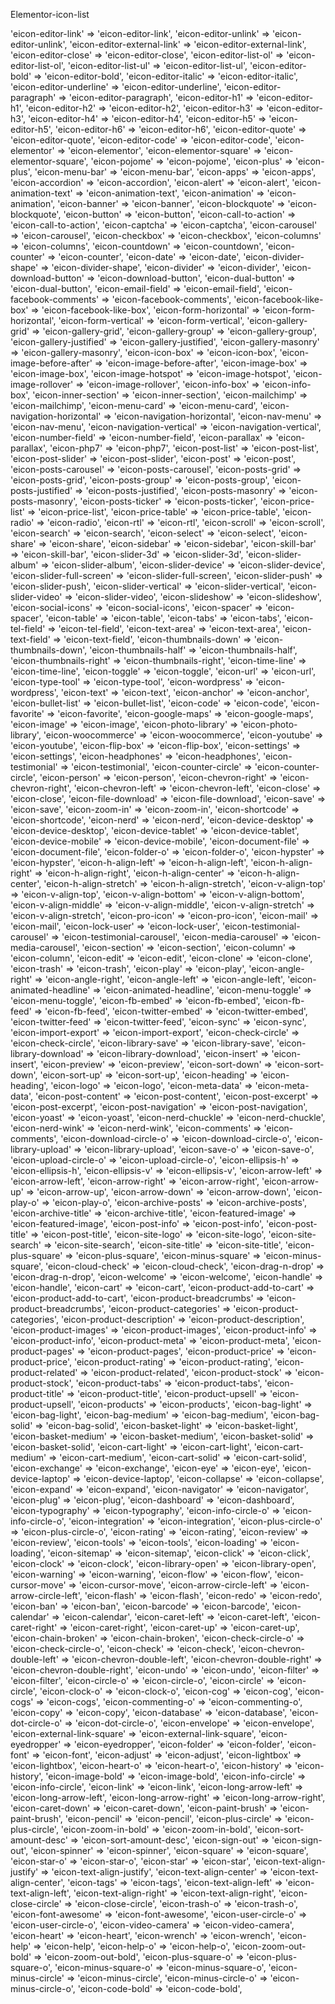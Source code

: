 Elementor-icon-list

'eicon-editor-link' => 'eicon-editor-link',
'eicon-editor-unlink' => 'eicon-editor-unlink',
'eicon-editor-external-link' => 'eicon-editor-external-link',
'eicon-editor-close' => 'eicon-editor-close',
'eicon-editor-list-ol' => 'eicon-editor-list-ol',
'eicon-editor-list-ul' => 'eicon-editor-list-ul',
'eicon-editor-bold' => 'eicon-editor-bold',
'eicon-editor-italic' => 'eicon-editor-italic',
'eicon-editor-underline' => 'eicon-editor-underline',
'eicon-editor-paragraph' => 'eicon-editor-paragraph',
'eicon-editor-h1' => 'eicon-editor-h1',
'eicon-editor-h2' => 'eicon-editor-h2',
'eicon-editor-h3' => 'eicon-editor-h3',
'eicon-editor-h4' => 'eicon-editor-h4',
'eicon-editor-h5' => 'eicon-editor-h5',
'eicon-editor-h6' => 'eicon-editor-h6',
'eicon-editor-quote' => 'eicon-editor-quote',
'eicon-editor-code' => 'eicon-editor-code',
'eicon-elementor' => 'eicon-elementor',
'eicon-elementor-square' => 'eicon-elementor-square',
'eicon-pojome' => 'eicon-pojome',
'eicon-plus' => 'eicon-plus',
'eicon-menu-bar' => 'eicon-menu-bar',
'eicon-apps' => 'eicon-apps',
'eicon-accordion' => 'eicon-accordion',
'eicon-alert' => 'eicon-alert',
'eicon-animation-text' => 'eicon-animation-text',
'eicon-animation' => 'eicon-animation',
'eicon-banner' => 'eicon-banner',
'eicon-blockquote' => 'eicon-blockquote',
'eicon-button' => 'eicon-button',
'eicon-call-to-action' => 'eicon-call-to-action',
'eicon-captcha' => 'eicon-captcha',
'eicon-carousel' => 'eicon-carousel',
'eicon-checkbox' => 'eicon-checkbox',
'eicon-columns' => 'eicon-columns',
'eicon-countdown' => 'eicon-countdown',
'eicon-counter' => 'eicon-counter',
'eicon-date' => 'eicon-date',
'eicon-divider-shape' => 'eicon-divider-shape',
'eicon-divider' => 'eicon-divider',
'eicon-download-button' => 'eicon-download-button',
'eicon-dual-button' => 'eicon-dual-button',
'eicon-email-field' => 'eicon-email-field',
'eicon-facebook-comments' => 'eicon-facebook-comments',
'eicon-facebook-like-box' => 'eicon-facebook-like-box',
'eicon-form-horizontal' => 'eicon-form-horizontal',
'eicon-form-vertical' => 'eicon-form-vertical',
'eicon-gallery-grid' => 'eicon-gallery-grid',
'eicon-gallery-group' => 'eicon-gallery-group',
'eicon-gallery-justified' => 'eicon-gallery-justified',
'eicon-gallery-masonry' => 'eicon-gallery-masonry',
'eicon-icon-box' => 'eicon-icon-box',
'eicon-image-before-after' => 'eicon-image-before-after',
'eicon-image-box' => 'eicon-image-box',
'eicon-image-hotspot' => 'eicon-image-hotspot',
'eicon-image-rollover' => 'eicon-image-rollover',
'eicon-info-box' => 'eicon-info-box',
'eicon-inner-section' => 'eicon-inner-section',
'eicon-mailchimp' => 'eicon-mailchimp',
'eicon-menu-card' => 'eicon-menu-card',
'eicon-navigation-horizontal' => 'eicon-navigation-horizontal',
'eicon-nav-menu' => 'eicon-nav-menu',
'eicon-navigation-vertical' => 'eicon-navigation-vertical',
'eicon-number-field' => 'eicon-number-field',
'eicon-parallax' => 'eicon-parallax',
'eicon-php7' => 'eicon-php7',
'eicon-post-list' => 'eicon-post-list',
'eicon-post-slider' => 'eicon-post-slider',
'eicon-post' => 'eicon-post',
'eicon-posts-carousel' => 'eicon-posts-carousel',
'eicon-posts-grid' => 'eicon-posts-grid',
'eicon-posts-group' => 'eicon-posts-group',
'eicon-posts-justified' => 'eicon-posts-justified',
'eicon-posts-masonry' => 'eicon-posts-masonry',
'eicon-posts-ticker' => 'eicon-posts-ticker',
'eicon-price-list' => 'eicon-price-list',
'eicon-price-table' => 'eicon-price-table',
'eicon-radio' => 'eicon-radio',
'eicon-rtl' => 'eicon-rtl',
'eicon-scroll' => 'eicon-scroll',
'eicon-search' => 'eicon-search',
'eicon-select' => 'eicon-select',
'eicon-share' => 'eicon-share',
'eicon-sidebar' => 'eicon-sidebar',
'eicon-skill-bar' => 'eicon-skill-bar',
'eicon-slider-3d' => 'eicon-slider-3d',
'eicon-slider-album' => 'eicon-slider-album',
'eicon-slider-device' => 'eicon-slider-device',
'eicon-slider-full-screen' => 'eicon-slider-full-screen',
'eicon-slider-push' => 'eicon-slider-push',
'eicon-slider-vertical' => 'eicon-slider-vertical',
'eicon-slider-video' => 'eicon-slider-video',
'eicon-slideshow' => 'eicon-slideshow',
'eicon-social-icons' => 'eicon-social-icons',
'eicon-spacer' => 'eicon-spacer',
'eicon-table' => 'eicon-table',
'eicon-tabs' => 'eicon-tabs',
'eicon-tel-field' => 'eicon-tel-field',
'eicon-text-area' => 'eicon-text-area',
'eicon-text-field' => 'eicon-text-field',
'eicon-thumbnails-down' => 'eicon-thumbnails-down',
'eicon-thumbnails-half' => 'eicon-thumbnails-half',
'eicon-thumbnails-right' => 'eicon-thumbnails-right',
'eicon-time-line' => 'eicon-time-line',
'eicon-toggle' => 'eicon-toggle',
'eicon-url' => 'eicon-url',
'eicon-type-tool' => 'eicon-type-tool',
'eicon-wordpress' => 'eicon-wordpress',
'eicon-text' => 'eicon-text',
'eicon-anchor' => 'eicon-anchor',
'eicon-bullet-list' => 'eicon-bullet-list',
'eicon-code' => 'eicon-code',
'eicon-favorite' => 'eicon-favorite',
'eicon-google-maps' => 'eicon-google-maps',
'eicon-image' => 'eicon-image',
'eicon-photo-library' => 'eicon-photo-library',
'eicon-woocommerce' => 'eicon-woocommerce',
'eicon-youtube' => 'eicon-youtube',
'eicon-flip-box' => 'eicon-flip-box',
'eicon-settings' => 'eicon-settings',
'eicon-headphones' => 'eicon-headphones',
'eicon-testimonial' => 'eicon-testimonial',
'eicon-counter-circle' => 'eicon-counter-circle',
'eicon-person' => 'eicon-person',
'eicon-chevron-right' => 'eicon-chevron-right',
'eicon-chevron-left' => 'eicon-chevron-left',
'eicon-close' => 'eicon-close',
'eicon-file-download' => 'eicon-file-download',
'eicon-save' => 'eicon-save',
'eicon-zoom-in' => 'eicon-zoom-in',
'eicon-shortcode' => 'eicon-shortcode',
'eicon-nerd' => 'eicon-nerd',
'eicon-device-desktop' => 'eicon-device-desktop',
'eicon-device-tablet' => 'eicon-device-tablet',
'eicon-device-mobile' => 'eicon-device-mobile',
'eicon-document-file' => 'eicon-document-file',
'eicon-folder-o' => 'eicon-folder-o',
'eicon-hypster' => 'eicon-hypster',
'eicon-h-align-left' => 'eicon-h-align-left',
'eicon-h-align-right' => 'eicon-h-align-right',
'eicon-h-align-center' => 'eicon-h-align-center',
'eicon-h-align-stretch' => 'eicon-h-align-stretch',
'eicon-v-align-top' => 'eicon-v-align-top',
'eicon-v-align-bottom' => 'eicon-v-align-bottom',
'eicon-v-align-middle' => 'eicon-v-align-middle',
'eicon-v-align-stretch' => 'eicon-v-align-stretch',
'eicon-pro-icon' => 'eicon-pro-icon',
'eicon-mail' => 'eicon-mail',
'eicon-lock-user' => 'eicon-lock-user',
'eicon-testimonial-carousel' => 'eicon-testimonial-carousel',
'eicon-media-carousel' => 'eicon-media-carousel',
'eicon-section' => 'eicon-section',
'eicon-column' => 'eicon-column',
'eicon-edit' => 'eicon-edit',
'eicon-clone' => 'eicon-clone',
'eicon-trash' => 'eicon-trash',
'eicon-play' => 'eicon-play',
'eicon-angle-right' => 'eicon-angle-right',
'eicon-angle-left' => 'eicon-angle-left',
'eicon-animated-headline' => 'eicon-animated-headline',
'eicon-menu-toggle' => 'eicon-menu-toggle',
'eicon-fb-embed' => 'eicon-fb-embed',
'eicon-fb-feed' => 'eicon-fb-feed',
'eicon-twitter-embed' => 'eicon-twitter-embed',
'eicon-twitter-feed' => 'eicon-twitter-feed',
'eicon-sync' => 'eicon-sync',
'eicon-import-export' => 'eicon-import-export',
'eicon-check-circle' => 'eicon-check-circle',
'eicon-library-save' => 'eicon-library-save',
'eicon-library-download' => 'eicon-library-download',
'eicon-insert' => 'eicon-insert',
'eicon-preview' => 'eicon-preview',
'eicon-sort-down' => 'eicon-sort-down',
'eicon-sort-up' => 'eicon-sort-up',
'eicon-heading' => 'eicon-heading',
'eicon-logo' => 'eicon-logo',
'eicon-meta-data' => 'eicon-meta-data',
'eicon-post-content' => 'eicon-post-content',
'eicon-post-excerpt' => 'eicon-post-excerpt',
'eicon-post-navigation' => 'eicon-post-navigation',
'eicon-yoast' => 'eicon-yoast',
'eicon-nerd-chuckle' => 'eicon-nerd-chuckle',
'eicon-nerd-wink' => 'eicon-nerd-wink',
'eicon-comments' => 'eicon-comments',
'eicon-download-circle-o' => 'eicon-download-circle-o',
'eicon-library-upload' => 'eicon-library-upload',
'eicon-save-o' => 'eicon-save-o',
'eicon-upload-circle-o' => 'eicon-upload-circle-o',
'eicon-ellipsis-h' => 'eicon-ellipsis-h',
'eicon-ellipsis-v' => 'eicon-ellipsis-v',
'eicon-arrow-left' => 'eicon-arrow-left',
'eicon-arrow-right' => 'eicon-arrow-right',
'eicon-arrow-up' => 'eicon-arrow-up',
'eicon-arrow-down' => 'eicon-arrow-down',
'eicon-play-o' => 'eicon-play-o',
'eicon-archive-posts' => 'eicon-archive-posts',
'eicon-archive-title' => 'eicon-archive-title',
'eicon-featured-image' => 'eicon-featured-image',
'eicon-post-info' => 'eicon-post-info',
'eicon-post-title' => 'eicon-post-title',
'eicon-site-logo' => 'eicon-site-logo',
'eicon-site-search' => 'eicon-site-search',
'eicon-site-title' => 'eicon-site-title',
'eicon-plus-square' => 'eicon-plus-square',
'eicon-minus-square' => 'eicon-minus-square',
'eicon-cloud-check' => 'eicon-cloud-check',
'eicon-drag-n-drop' => 'eicon-drag-n-drop',
'eicon-welcome' => 'eicon-welcome',
'eicon-handle' => 'eicon-handle',
'eicon-cart' => 'eicon-cart',
'eicon-product-add-to-cart' => 'eicon-product-add-to-cart',
'eicon-product-breadcrumbs' => 'eicon-product-breadcrumbs',
'eicon-product-categories' => 'eicon-product-categories',
'eicon-product-description' => 'eicon-product-description',
'eicon-product-images' => 'eicon-product-images',
'eicon-product-info' => 'eicon-product-info',
'eicon-product-meta' => 'eicon-product-meta',
'eicon-product-pages' => 'eicon-product-pages',
'eicon-product-price' => 'eicon-product-price',
'eicon-product-rating' => 'eicon-product-rating',
'eicon-product-related' => 'eicon-product-related',
'eicon-product-stock' => 'eicon-product-stock',
'eicon-product-tabs' => 'eicon-product-tabs',
'eicon-product-title' => 'eicon-product-title',
'eicon-product-upsell' => 'eicon-product-upsell',
'eicon-products' => 'eicon-products',
'eicon-bag-light' => 'eicon-bag-light',
'eicon-bag-medium' => 'eicon-bag-medium',
'eicon-bag-solid' => 'eicon-bag-solid',
'eicon-basket-light' => 'eicon-basket-light',
'eicon-basket-medium' => 'eicon-basket-medium',
'eicon-basket-solid' => 'eicon-basket-solid',
'eicon-cart-light' => 'eicon-cart-light',
'eicon-cart-medium' => 'eicon-cart-medium',
'eicon-cart-solid' => 'eicon-cart-solid',
'eicon-exchange' => 'eicon-exchange',
'eicon-eye' => 'eicon-eye',
'eicon-device-laptop' => 'eicon-device-laptop',
'eicon-collapse' => 'eicon-collapse',
'eicon-expand' => 'eicon-expand',
'eicon-navigator' => 'eicon-navigator',
'eicon-plug' => 'eicon-plug',
'eicon-dashboard' => 'eicon-dashboard',
'eicon-typography' => 'eicon-typography',
'eicon-info-circle-o' => 'eicon-info-circle-o',
'eicon-integration' => 'eicon-integration',
'eicon-plus-circle-o' => 'eicon-plus-circle-o',
'eicon-rating' => 'eicon-rating',
'eicon-review' => 'eicon-review',
'eicon-tools' => 'eicon-tools',
'eicon-loading' => 'eicon-loading',
'eicon-sitemap' => 'eicon-sitemap',
'eicon-click' => 'eicon-click',
'eicon-clock' => 'eicon-clock',
'eicon-library-open' => 'eicon-library-open',
'eicon-warning' => 'eicon-warning',
'eicon-flow' => 'eicon-flow',
'eicon-cursor-move' => 'eicon-cursor-move',
'eicon-arrow-circle-left' => 'eicon-arrow-circle-left',
'eicon-flash' => 'eicon-flash',
'eicon-redo' => 'eicon-redo',
'eicon-ban' => 'eicon-ban',
'eicon-barcode' => 'eicon-barcode',
'eicon-calendar' => 'eicon-calendar',
'eicon-caret-left' => 'eicon-caret-left',
'eicon-caret-right' => 'eicon-caret-right',
'eicon-caret-up' => 'eicon-caret-up',
'eicon-chain-broken' => 'eicon-chain-broken',
'eicon-check-circle-o' => 'eicon-check-circle-o',
'eicon-check' => 'eicon-check',
'eicon-chevron-double-left' => 'eicon-chevron-double-left',
'eicon-chevron-double-right' => 'eicon-chevron-double-right',
'eicon-undo' => 'eicon-undo',
'eicon-filter' => 'eicon-filter',
'eicon-circle-o' => 'eicon-circle-o',
'eicon-circle' => 'eicon-circle',
'eicon-clock-o' => 'eicon-clock-o',
'eicon-cog' => 'eicon-cog',
'eicon-cogs' => 'eicon-cogs',
'eicon-commenting-o' => 'eicon-commenting-o',
'eicon-copy' => 'eicon-copy',
'eicon-database' => 'eicon-database',
'eicon-dot-circle-o' => 'eicon-dot-circle-o',
'eicon-envelope' => 'eicon-envelope',
'eicon-external-link-square' => 'eicon-external-link-square',
'eicon-eyedropper' => 'eicon-eyedropper',
'eicon-folder' => 'eicon-folder',
'eicon-font' => 'eicon-font',
'eicon-adjust' => 'eicon-adjust',
'eicon-lightbox' => 'eicon-lightbox',
'eicon-heart-o' => 'eicon-heart-o',
'eicon-history' => 'eicon-history',
'eicon-image-bold' => 'eicon-image-bold',
'eicon-info-circle' => 'eicon-info-circle',
'eicon-link' => 'eicon-link',
'eicon-long-arrow-left' => 'eicon-long-arrow-left',
'eicon-long-arrow-right' => 'eicon-long-arrow-right',
'eicon-caret-down' => 'eicon-caret-down',
'eicon-paint-brush' => 'eicon-paint-brush',
'eicon-pencil' => 'eicon-pencil',
'eicon-plus-circle' => 'eicon-plus-circle',
'eicon-zoom-in-bold' => 'eicon-zoom-in-bold',
'eicon-sort-amount-desc' => 'eicon-sort-amount-desc',
'eicon-sign-out' => 'eicon-sign-out',
'eicon-spinner' => 'eicon-spinner',
'eicon-square' => 'eicon-square',
'eicon-star-o' => 'eicon-star-o',
'eicon-star' => 'eicon-star',
'eicon-text-align-justify' => 'eicon-text-align-justify',
'eicon-text-align-center' => 'eicon-text-align-center',
'eicon-tags' => 'eicon-tags',
'eicon-text-align-left' => 'eicon-text-align-left',
'eicon-text-align-right' => 'eicon-text-align-right',
'eicon-close-circle' => 'eicon-close-circle',
'eicon-trash-o' => 'eicon-trash-o',
'eicon-font-awesome' => 'eicon-font-awesome',
'eicon-user-circle-o' => 'eicon-user-circle-o',
'eicon-video-camera' => 'eicon-video-camera',
'eicon-heart' => 'eicon-heart',
'eicon-wrench' => 'eicon-wrench',
'eicon-help' => 'eicon-help',
'eicon-help-o' => 'eicon-help-o',
'eicon-zoom-out-bold' => 'eicon-zoom-out-bold',
'eicon-plus-square-o' => 'eicon-plus-square-o',
'eicon-minus-square-o' => 'eicon-minus-square-o',
'eicon-minus-circle' => 'eicon-minus-circle',
'eicon-minus-circle-o' => 'eicon-minus-circle-o',
'eicon-code-bold' => 'eicon-code-bold',												
